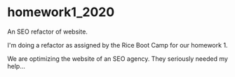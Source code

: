 # homework1_2020
An SEO refactor of website.

I'm doing a refactor as assigned by the Rice Boot Camp for our homework 1.

We are optimizing the website of an SEO agency. They seriously needed my help...